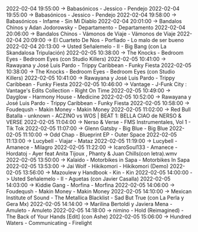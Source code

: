 2022-02-04 19:55:00 -> Babasónicos - Jessico - Pendejo
2022-02-04 19:55:00 -> Babasónicos - Jessico - Pendejo
2022-02-04 19:58:00 -> Babasónicos - Infame - Sin Mi Diablo
2022-02-04 20:01:00 -> Bandalos Chinos y Adan Jodorowsky - Departamento - Departamento
2022-02-04 20:06:00 -> Bandalos Chinos - Vámonos de Viaje - Vámonos de Viaje
2022-02-04 20:09:00 -> El Cuarteto De Nos - Porfiado - Lo malo de ser bueno
2022-02-04 20:13:00 -> Usted Señalemelo - II - Big Bang (con La Skandalosa Tripulación)
2022-02-05 10:38:00 -> The Knocks - Bedroom Eyes - Bedroom Eyes (con Studio Killers)
2022-02-05 10:41:00 -> Rawayana y José Luis Pardo - Trippy Caribbean - Funky Fiesta
2022-02-05 10:38:00 -> The Knocks - Bedroom Eyes - Bedroom Eyes (con Studio Killers)
2022-02-05 10:41:00 -> Rawayana y José Luis Pardo - Trippy Caribbean - Funky Fiesta
2022-02-05 10:46:00 -> Vantage - J-Funk City : Vantage's Edits Collection - Right On Time
2022-02-05 10:49:00 -> Dayglow - Harmony House - Medicine
2022-02-05 10:52:00 -> Rawayana y José Luis Pardo - Trippy Caribbean - Funky Fiesta
2022-02-05 10:58:00 -> Foudeqush - Makin Money - Makin Money
2022-02-05 11:02:00 -> Red Bull Batalla - unknown - ACZINO vs WOS | BEAT 1: BELLA CIAO de NERSO & VERSE
2022-02-05 11:04:00 -> Nerso & Verse - FMS Instrumentales, Vol 1 - Tik Tok
2022-02-05 11:07:00 -> Glenn Gatsby - Big Blue - Big Blue
2022-02-05 11:10:00 -> Odd Chap - Blueprint EP - Outer Space
2022-02-05 11:13:00 -> Lucybell - Viajar - Mataz
2022-02-05 11:19:00 -> Lucybell - Amanece - Milagro
2022-02-05 11:22:00 -> IcaroSoul133 - Amanece - Hordatoj - Ayer feat Anita Tijoux , Phanty & Juan Chills(con letra).wmv
2022-02-05 13:50:00 -> Kalaido - Motorbikes in Sapa - Motorbikes In Sapa
2022-02-05 13:53:00 -> Jai Wolf - Hikikomori - Hikikomori (Demo)
2022-02-05 13:56:00 -> Mazoulew y Handbook - Kin - Kin
2022-02-05 14:00:00 -> Usted Señalemelo - II - Aguetas (con Javier Casalla)
2022-02-05 14:03:00 -> Kiddie Gang - Morfina - Morfina
2022-02-05 14:06:00 -> Foudeqush - Makin Money - Makin Money
2022-02-05 14:10:00 -> Mexican Institute of Sound - The Metallica Blacklist - Sad But True (con La Perla y Gera Mx)
2022-02-05 14:14:00 -> Marilina Bertoldi y Javiera Mena - Amuleto - Amuleto
2022-02-05 14:18:00 -> nimino - Hold (Reimagined) - The Back of Your Hands [Edit] (con Ashe)
2022-02-05 15:06:00 -> Hundred Waters - Communicating - Firelight
